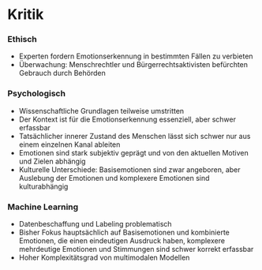 # Kritik

### Ethisch
* Experten fordern Emotionserkennung in bestimmten Fällen zu verbieten
* Überwachung: Menschrechtler und Bürgerrechtsaktivisten befürchten Gebrauch durch Behörden  

### Psychologisch
* Wissenschaftliche Grundlagen teilweise umstritten  
* Der Kontext ist für die Emotionserkennung essenziell, aber schwer erfassbar 
* Tatsächlicher innerer Zustand des Menschen lässt sich schwer nur aus einem einzelnen Kanal ableiten
* Emotionen sind stark subjektiv geprägt und von den aktuellen Motiven und Zielen abhängig
* Kulturelle Unterschiede: Basisemotionen sind zwar angeboren, aber Auslebung der Emotionen und komplexere Emotionen sind kulturabhängig

### Machine Learning
* Datenbeschaffung und Labeling problematisch
* Bisher Fokus hauptsächlich auf Basisemotionen und kombinierte Emotionen, die einen eindeutigen Ausdruck haben, komplexere mehrdeutige Emotionen und Stimmungen sind schwer korrekt erfassbar
* Hoher Komplexitätsgrad von multimodalen Modellen
